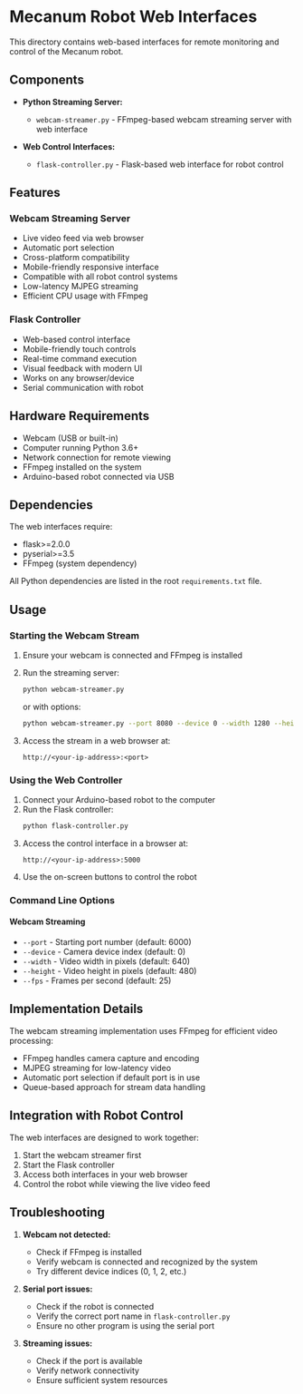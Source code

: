 # Mecanum Robot Web Interfaces

This directory contains web-based interfaces for remote monitoring and control of the Mecanum robot.

## Components

- **Python Streaming Server:**
  - `webcam-streamer.py` - FFmpeg-based webcam streaming server with web interface

- **Web Control Interfaces:**
  - `flask-controller.py` - Flask-based web interface for robot control

## Features

### Webcam Streaming Server
- Live video feed via web browser
- Automatic port selection
- Cross-platform compatibility
- Mobile-friendly responsive interface
- Compatible with all robot control systems
- Low-latency MJPEG streaming
- Efficient CPU usage with FFmpeg

### Flask Controller
- Web-based control interface
- Mobile-friendly touch controls
- Real-time command execution
- Visual feedback with modern UI
- Works on any browser/device
- Serial communication with robot

## Hardware Requirements

- Webcam (USB or built-in)
- Computer running Python 3.6+
- Network connection for remote viewing
- FFmpeg installed on the system
- Arduino-based robot connected via USB

## Dependencies

The web interfaces require:
- flask>=2.0.0
- pyserial>=3.5
- FFmpeg (system dependency)

All Python dependencies are listed in the root `requirements.txt` file.

## Usage

### Starting the Webcam Stream

1. Ensure your webcam is connected and FFmpeg is installed
2. Run the streaming server:
   ```bash
   python webcam-streamer.py
   ```
   or with options:
   ```bash
   python webcam-streamer.py --port 8080 --device 0 --width 1280 --height 720
   ```

3. Access the stream in a web browser at:
   ```
   http://<your-ip-address>:<port>
   ```
   
### Using the Web Controller

1. Connect your Arduino-based robot to the computer
2. Run the Flask controller:
   ```bash
   python flask-controller.py
   ```
3. Access the control interface in a browser at:
   ```
   http://<your-ip-address>:5000
   ```
4. Use the on-screen buttons to control the robot
   
### Command Line Options

#### Webcam Streaming
- `--port` - Starting port number (default: 6000)
- `--device` - Camera device index (default: 0)
- `--width` - Video width in pixels (default: 640)
- `--height` - Video height in pixels (default: 480)
- `--fps` - Frames per second (default: 25)

## Implementation Details

The webcam streaming implementation uses FFmpeg for efficient video processing:
- FFmpeg handles camera capture and encoding
- MJPEG streaming for low-latency video
- Automatic port selection if default port is in use
- Queue-based approach for stream data handling

## Integration with Robot Control

The web interfaces are designed to work together:
1. Start the webcam streamer first
2. Start the Flask controller
3. Access both interfaces in your web browser
4. Control the robot while viewing the live video feed

## Troubleshooting

1. **Webcam not detected:**
   - Check if FFmpeg is installed
   - Verify webcam is connected and recognized by the system
   - Try different device indices (0, 1, 2, etc.)

2. **Serial port issues:**
   - Check if the robot is connected
   - Verify the correct port name in `flask-controller.py`
   - Ensure no other program is using the serial port

3. **Streaming issues:**
   - Check if the port is available
   - Verify network connectivity
   - Ensure sufficient system resources 